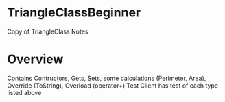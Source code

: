 # TriangleClassBeginner
Copy of TriangleClass Notes

# Overview
Contains Contructors, Gets, Sets, some calculations (Perimeter, Area), Override (ToString), Overload (operator+)
Test Client has test of each type listed above
